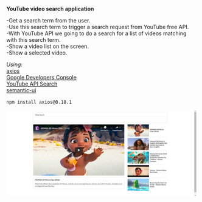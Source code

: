 **YouTube video search application**

-Get a search term from the user.\
-Use this search term to trigger a search request from YouTube free API.\
-With YouTube API we going to do a search for a list of videos matching with this search term.\
-Show a video list on the screen.\
-Show a selected video.

_Using:_\
[axios](https://github.com/axios/axios)\
[Google Developers Console](https://console.developers.google.com/)\
[YouTube API Search](https://developers.google.com/youtube/v3/docs/search/list)\
[semantic-ui](https://semantic-ui.com/elements/list.html)

```
npm install axios@0.18.1
```

<img src="public/img/video-search.png" width="500">
